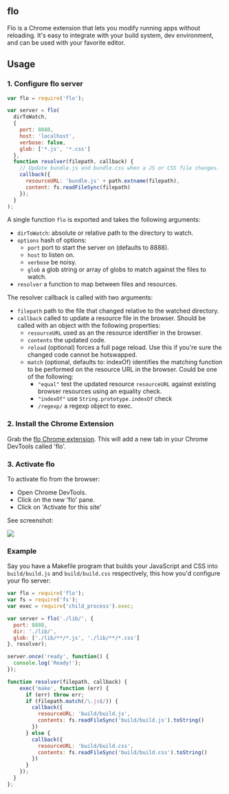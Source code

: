 flo
---

Flo is a Chrome extension that lets you modify running apps without reloading. It's easy to integrate with your build system, dev environment, and can be used with your favorite editor.

## Usage

### 1. Configure flo server

```js
var flo = require('flo');

var server = flo(
  dirToWatch,
  {
    port: 8888,
    host: 'localhost',
    verbose: false,
    glob: ['*.js', '*.css']
  },
  function resolver(filepath, callback) {
    // Update bundle.js and bundle.css when a JS or CSS file changes.
    callback({
      resourceURL: 'bundle.js' + path.extname(filepath),
      content: fs.readFileSync(filepath)
    });
  }
);
```

A single function `flo` is exported and takes the following arguments:

* `dirToWatch`: absolute or relative path to the directory to watch.
* `options` hash of options:
    * `port` port to start the server on (defaults to 8888).
    * `host` to listen on.
    * `verbose` be noisy.
    * `glob` a glob string or array of globs to match against the files to watch.
* `resolver` a function to map between files and resources.

The resolver callback is called with two arguments:

* `filepath` path to the file that changed relative to the watched directory.
* `callback` called to update a resource file in the browser. Should be called with an object with the following properties:
  * `resourceURL` used as an the resource identifier in the browser.
  * `contents` the updated code.
  * `reload` (optional) forces a full page reload. Use this if you're sure the changed code cannot be hotswapped.
  * `match` (optional, defaults to: indexOf) identifies the matching function to be performed on the resource URL in the browser. Could be one of the following:
    * `"equal"` test the updated resource `resourceURL` against existing browser resources using an equality check.
    * `"indexOf"` use `String.prototype.indexOf` check
    * `/regexp/` a regexp object to exec.

### 2. Install the Chrome Extension

Grab the [flo Chrome extension](https://chrome.google.com/webstore/detail/ahkfhobdidabddlalamkkiafpipdfchp). This will add a new tab in your Chrome DevTools called 'flo'.

### 3. Activate flo

To activate flo from the browser:

* Open Chrome DevTools.
* Click on the new 'flo' pane.
* Click on 'Activate for this site'

See screenshot:

![](http://i.imgur.com/SamY32i.png)

### Example

Say you have a Makefile program that builds your JavaScript and CSS into `build/build.js` and `build/build.css` respectively, this how you'd configure your flo server:

```js
var flo = require('flo');
var fs = require('fs');
var exec = require('child_process').exec;

var server = flo('./lib/', {
  port: 8888,
  dir: './lib/',
  glob: ['./lib/**/*.js', './lib/**/*.css']
}, resolver);

server.once('ready', function() {
  console.log('Ready!');
});

function resolver(filepath, callback) {
    exec('make', function (err) {
      if (err) throw err;
      if (filepath.match(/\.js$/)) {
        callback({
          resourceURL: 'build/build.js',
          contents: fs.readFileSync('build/build.js').toString()
        })
      } else {
        callback({
          resourceURL: 'build/build.css',
          contents: fs.readFileSync('build/build.css').toString()
        })
      }
    });
  }
};
```
